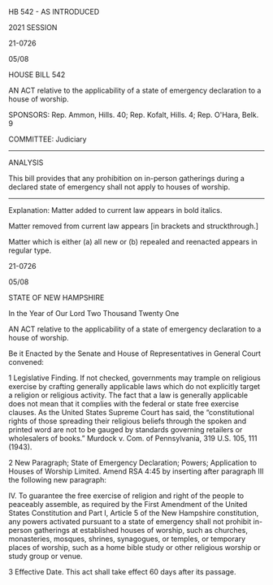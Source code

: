  HB 542 - AS INTRODUCED

 

 

2021 SESSION

 21-0726

 05/08

 

HOUSE BILL 542

 

AN ACT relative to the applicability of a state of emergency declaration to a house of worship.

 

SPONSORS: Rep. Ammon, Hills. 40; Rep. Kofalt, Hills. 4; Rep. O'Hara, Belk. 9

 

COMMITTEE: Judiciary

 

-----------------------------------------------------------------

 

ANALYSIS

 

 This bill provides that any prohibition on in-person gatherings during a declared state of emergency shall not apply to houses of worship.

 

- - - - - - - - - - - - - - - - - - - - - - - - - - - - - - - - - - - - - - - - - - - - - - - - - - - - - - - - - - - - - - - - - - - - - - - - - - - 

 

Explanation: Matter added to current law appears in bold italics.

 Matter removed from current law appears [in brackets and struckthrough.]

 Matter which is either (a) all new or (b) repealed and reenacted appears in regular type.

 21-0726

 05/08

 

STATE OF NEW HAMPSHIRE

 

In the Year of Our Lord Two Thousand Twenty One

 

AN ACT relative to the applicability of a state of emergency declaration to a house of worship.

 

Be it Enacted by the Senate and House of Representatives in General Court convened:

 

 1 Legislative Finding. If not checked, governments may trample on religious exercise by crafting generally applicable laws which do not explicitly target a religion or religious activity. The fact that a law is generally applicable does not mean that it complies with the federal or state free exercise clauses. As the United States Supreme Court has said, the “constitutional rights of those spreading their religious beliefs through the spoken and printed word are not to be gauged by standards governing retailers or wholesalers of books.” Murdock v. Com. of Pennsylvania, 319 U.S. 105, 111 (1943).

 2 New Paragraph; State of Emergency Declaration; Powers; Application to Houses of Worship Limited. Amend RSA 4:45 by inserting after paragraph III the following new paragraph: 

 IV. To guarantee the free exercise of religion and right of the people to peaceably assemble, as required by the First Amendment of the United States Constitution and Part I, Article 5 of the New Hampshire constitution, any powers activated pursuant to a state of emergency shall not prohibit in-person gatherings at established houses of worship, such as churches, monasteries, mosques, shrines, synagogues, or temples, or temporary places of worship, such as a home bible study or other religious worship or study group or venue.

 3 Effective Date. This act shall take effect 60 days after its passage.

